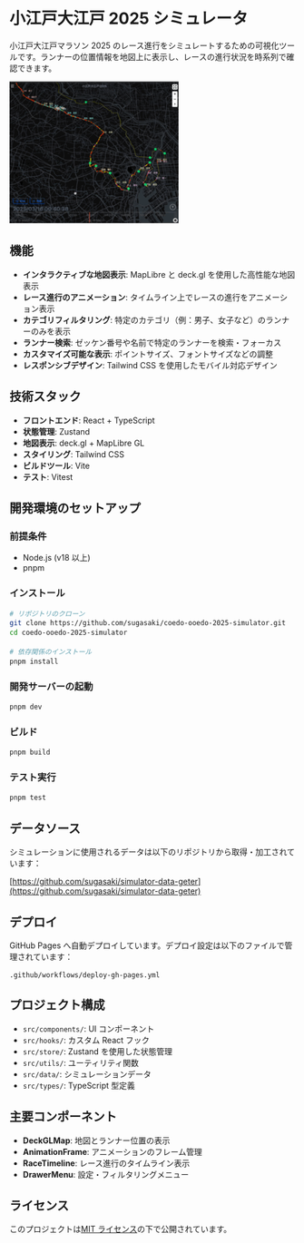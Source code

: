 # 小江戸大江戸 2025 シミュレータ

小江戸大江戸マラソン 2025 のレース進行をシミュレートするための可視化ツールです。ランナーの位置情報を地図上に表示し、レースの進行状況を時系列で確認できます。

![screenshot](screenshot.gif)

## 機能

- **インタラクティブな地図表示**: MapLibre と deck.gl を使用した高性能な地図表示
- **レース進行のアニメーション**: タイムライン上でレースの進行をアニメーション表示
- **カテゴリフィルタリング**: 特定のカテゴリ（例：男子、女子など）のランナーのみを表示
- **ランナー検索**: ゼッケン番号や名前で特定のランナーを検索・フォーカス
- **カスタマイズ可能な表示**: ポイントサイズ、フォントサイズなどの調整
- **レスポンシブデザイン**: Tailwind CSS を使用したモバイル対応デザイン

## 技術スタック

- **フロントエンド**: React + TypeScript
- **状態管理**: Zustand
- **地図表示**: deck.gl + MapLibre GL
- **スタイリング**: Tailwind CSS
- **ビルドツール**: Vite
- **テスト**: Vitest

## 開発環境のセットアップ

### 前提条件

- Node.js (v18 以上)
- pnpm

### インストール

```bash
# リポジトリのクローン
git clone https://github.com/sugasaki/coedo-ooedo-2025-simulator.git
cd coedo-ooedo-2025-simulator

# 依存関係のインストール
pnpm install
```

### 開発サーバーの起動

```bash
pnpm dev
```

### ビルド

```bash
pnpm build
```

### テスト実行

```bash
pnpm test
```

## データソース

シミュレーションに使用されるデータは以下のリポジトリから取得・加工されています：

[https://github.com/sugasaki/simulator-data-geter](https://github.com/sugasaki/simulator-data-geter)

## デプロイ

GitHub Pages へ自動デプロイしています。デプロイ設定は以下のファイルで管理されています：

```
.github/workflows/deploy-gh-pages.yml
```

## プロジェクト構成

- `src/components/`: UI コンポーネント
- `src/hooks/`: カスタム React フック
- `src/store/`: Zustand を使用した状態管理
- `src/utils/`: ユーティリティ関数
- `src/data/`: シミュレーションデータ
- `src/types/`: TypeScript 型定義

## 主要コンポーネント

- **DeckGLMap**: 地図とランナー位置の表示
- **AnimationFrame**: アニメーションのフレーム管理
- **RaceTimeline**: レース進行のタイムライン表示
- **DrawerMenu**: 設定・フィルタリングメニュー

## ライセンス

このプロジェクトは[MIT ライセンス](LICENSE)の下で公開されています。
